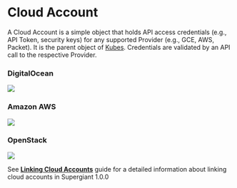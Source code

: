 # Cloud Account

A Cloud Account is a simple object that holds API access credentials (e.g., API Token, security keys) for any supported Provider (e.g., GCE, AWS, Packet). It is the parent object of [Kubes](kube.md).  Credentials are validated by an API call to the respective Provider.

### DigitalOcean

![](https://s3-ap-southeast-2.amazonaws.com/sg-github-wiki-images/linking-cloud-accs/digital-ocean-credentials.png)

### Amazon AWS

![](https://s3-ap-southeast-2.amazonaws.com/sg-github-wiki-images/linking-cloud-accs/aws-cloud-acc-credentials.png)

### OpenStack

![](https://s3-ap-southeast-2.amazonaws.com/sg-github-wiki-images/linking-cloud-accs/openstack-cloud-credentials.png)



See **[Linking Cloud Accounts](https://github.com/supergiant/supergiant/wiki/Linking-Cloud-Accounts)** guide for a detailed information about linking cloud accounts in Supergiant 1.0.0